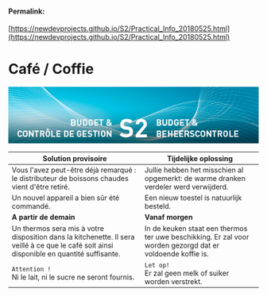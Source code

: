 <link rel="stylesheet" href="https://newdevprojects.github.io/S2/S2.css">

#### Permalink: 
[https://newdevprojects.github.io/S2/Practical_Info_20180525.html](https://newdevprojects.github.io/S2/Practical_Info_20180525.html)
# Café / Coffie

![](header.jpg)

| Solution provisoire | Tijdelijke oplossing |
| --- | --- | 
| Vous l'avez peut-être déjà remarqué : le distributeur de boissons chaudes vient d'être retiré. | Jullie hebben het misschien al opgemerkt: de  warme dranken verdeler werd verwijderd. |
| Un nouvel appareil a bien sûr été commandé. | Een nieuw toestel is natuurlijk besteld. |
| **A partir de demain** | **Vanaf morgen** |
| Un thermos sera mis à votre disposition dans la kitchenette. Il sera veillé à ce que le café soit ainsi disponible en quantité suffisante.  | In de keuken staat een thermos ter uwe beschikking. Er zal voor worden gezorgd dat er voldoende koffie is. |
| `Attention !`<br>Ni le lait, ni le sucre ne seront fournis. | `Let op!`<br> Er zal geen melk of suiker worden verstrekt. |

